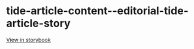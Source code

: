 # tide-article-content--editorial-tide-article-story

[View in storybook](https://raw.githack.com/Independent-Digital-News-and-Media-Ltd/indy-pwamp-sb/PR-2222-sb/index.html?path=/story/tide-article-content--editorial-tide-article-story)